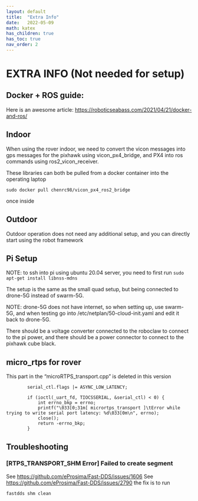 ```yaml
---
layout: default
title:  "Extra Info"
date:   2022-05-09
math: katex
has_children: true
has_toc: true
nav_order: 2
---
```

# EXTRA INFO (Not needed for setup)

## Docker + ROS guide:
Here is an awesome article:
	https://roboticseabass.com/2021/04/21/docker-and-ros/

## Indoor
When using the rover indoor, we need to convert the vicon messages into gps messages for the pixhawk using vicon_px4_bridge, and PX4 into ros commands using ros2_vicon_receiver. 

These libraries can both be pulled from a docker container into the operating laptop
```
sudo docker pull chenrc98/vicon_px4_ros2_bridge
```
once inside 


## Outdoor
Outdoor operation does not need any additional setup, and you can directly start using the robot framework

## Pi Setup

NOTE: to ssh into pi using ubuntu 20.04 server, you need to first run ```sudo apt-get install libnss-mdns```

The setup is the same as the small quad setup, but being connected to drone-5G instead of swarm-5G. 

NOTE: drone-5G does not have internet, so when setting up, use swarm-5G, and when testing go into /etc/netplan/50-cloud-init.yaml and edit it back to drone-5G. 

There should be a voltage converter connected to the roboclaw to connect to the pi power, and there should be a power connector to connect to the pixhawk cube black.

## micro_rtps for rover
This part in the “microRTPS_transport.cpp” is deleted in this version
```
        serial_ctl.flags |= ASYNC_LOW_LATENCY;

		if (ioctl(_uart_fd, TIOCSSERIAL, &serial_ctl) < 0) {
			int errno_bkp = errno;
			printf("\033[0;31m[ micrortps_transport ]\tError while trying to write serial port latency: %d\033[0m\n", errno);
			close();
			return -errno_bkp;
		}
```

## Troubleshooting

### [RTPS_TRANSPORT_SHM Error] Failed to create segment
See https://github.com/eProsima/Fast-DDS/issues/1606
See https://github.com/eProsima/Fast-DDS/issues/2790
the fix is to run
```
fastdds shm clean
```

